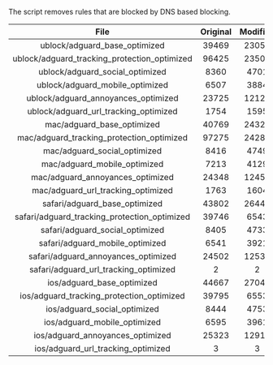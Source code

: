 The script removes rules that are blocked by DNS based blocking.


| File | Original | Modified |
|:----:|:-----:|:-----:|
| ublock/adguard_base_optimized | 39469 | 23053 |
| ublock/adguard_tracking_protection_optimized | 96425 | 23509 |
| ublock/adguard_social_optimized | 8360 | 4701 |
| ublock/adguard_mobile_optimized | 6507 | 3884 |
| ublock/adguard_annoyances_optimized | 23725 | 12124 |
| ublock/adguard_url_tracking_optimized | 1754 | 1595 |
| mac/adguard_base_optimized | 40769 | 24326 |
| mac/adguard_tracking_protection_optimized | 97275 | 24287 |
| mac/adguard_social_optimized | 8416 | 4749 |
| mac/adguard_mobile_optimized | 7213 | 4129 |
| mac/adguard_annoyances_optimized | 24348 | 12456 |
| mac/adguard_url_tracking_optimized | 1763 | 1604 |
| safari/adguard_base_optimized | 43802 | 26443 |
| safari/adguard_tracking_protection_optimized | 39746 | 6543 |
| safari/adguard_social_optimized | 8405 | 4733 |
| safari/adguard_mobile_optimized | 6541 | 3921 |
| safari/adguard_annoyances_optimized | 24502 | 12535 |
| safari/adguard_url_tracking_optimized | 2 | 2 |
| ios/adguard_base_optimized | 44667 | 27042 |
| ios/adguard_tracking_protection_optimized | 39795 | 6553 |
| ios/adguard_social_optimized | 8444 | 4753 |
| ios/adguard_mobile_optimized | 6595 | 3961 |
| ios/adguard_annoyances_optimized | 25323 | 12916 |
| ios/adguard_url_tracking_optimized | 3 | 3 |